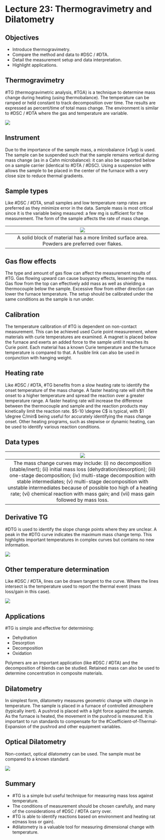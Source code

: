 <!-- 20221109T09:56 -->
# Lecture 23: Thermogravimetry and Dilatometry
## Objectives
- Introduce thermogravimetry.
- Compare the method and data to #DSC / #DTA.
- Detail the measurement setup and data interpretation.
- Highlight applications.

## Thermogravimetry
#TG (thermogravimetric analysis, #TGA) is a technique to determine mass change during heating (using thermobalance).
The temperature can be ramped or held constant to track decomposition over time.
The results are expressed as percent/time of total mass change.
The environment is similar to #DSC / #DTA where the gas and temperature are variable.

![](../../../attachments/lecture-23-thermogravimetry-and-dilatometry/example_plot_of_thermogravimetry_221209_144652_EST.png)

## Instrument
Due to the importance of the sample mass, a microbalance ($\pm 1 \mu g$) is used.
The sample can be suspended such that the sample remains vertical during mass change (as in a Cahn microbalance): it can also be supported below on a sample carrier (identical to #DTA / #DSC).
Using a suspension with allows the sample to be placed in the center of the furnace with a very close size to reduce thermal gradients.

## Sample types
Like #DSC / #DTA, small samples and low temperature ramp rates are preferred as they minimize error in the data.
Sample mass is most critical since it is the variable being measured: a few mg is sufficient for the measurement.
The form of the sample affects the rate of mass change.

| ![](../../../attachments/thermogravimetry-and-dilatometry/sample_types_221207_153358_EST.png) |
|:--:|
| A solid block of material has a more limited surface area. Powders are preferred over flakes. |

## Gas flow effects
The type and amount of gas flow can affect the measurement results of #TG.
Gas flowing upward can cause buoyancy effects, lessening the mass.
Gas flow from the top can effectively add mass as well as shielding a thermocouple below the sample.
Excessive flow from either direction can lower the furnace temperature.
The setup should be calibrated under the same conditions as the sample is run under.

## Calibration
The temperature calibration of #TG is dependent on non-contact measurement.
This can be achieved used Curie point measurement, where materials with curie temperatures are examined.
A magnet is placed below the furnace and exerts an added force to the sample until it reaches its Curie point.
Each material has a known Curie temperature and the furnace temperature is compared to that.
A fusible link can also be used in conjunction with hanging weight.

## Heating rate
Like #DSC / #DTA, #TG benefits from a slow heating rate to identify the onset temperature of the mass change.
A faster heating rate will shift the onset to a higher temperature and spread the reaction over a greater temperature range.
A faster heating rate will increase the difference between the thermocouple and sample and the reaction products may kinetically limit the reaction rate.
$5-10 \degree C$ is typical, with $1 \degree C/min$ being useful for accurately identifying the mass change onset.
Other heating programs, such as stepwise or dynamic heating, can be used to identify various reaction conditions.

## Data types
| ![](../../../attachments/thermogravimetry-and-dilatometry/tg_data_types_221109_150845_EST.png) |
|:--:|
| The mass change curves may include: (i) no decomposition (stable/inert); (ii) initial mass loss (dehydration/desorption); (iii) one-stage decomposition; (iv) multi-stage decomposition with stable intermediates; (v) multi-stage decomposition with unstable intermediates because of possible too high of a heating rate; (vi) chemical reaction with mass gain; and (vii) mass gain followed by mass loss. |

## Derivative TG
#DTG is used to identify the slope change points where they are unclear.
A peak in the #DTG curve indicates the maximum mass change temp.
This highlights important temperatures in complex curves but contains no new information.

![](../../../attachments/thermogravimetry-and-dilatometry/derivative_tg_221207_153934_EST.png)

## Other temperature determination
Like #DSC / #DTA, lines can be drawn tangent to the curve.
Where the lines intersect is the temperature used to report the thermal event (mass loss/gain in this case).

![](../../../attachments/thermogravimetry-and-dilatometry/other_temperature_determination_221207_154028_EST.png)

## Applications
#TG is simple and effective for determining:
- Dehydration
- Desorption
- Decomposition
- Oxidation

Polymers are an important application (like #DSC / #DTA) and the decomposition of blends can be studied.
Retained mass can also be used to determine concentration in composite materials.

## Dilatometry
In simplest form, dilatometry measures geometric change with change in temperature.
The sample is placed in a furnace of controlled atmosphere (typically inert).
A pushrod is placed with a light force against the sample.
As the furnace is heated, the movement in the pushrod is measured.
It is important to run standards to compensate for the #Coefficient-of-Thermal-Expansion of the pushrod and other equipment variables.

## Optical Dilatometry
Non-contact, optical dilatometry can be used.
The sample must be compared to a known standard.

![](../../../attachments/thermogravimetry-and-dilatometry/optical_dilatometry_221207_154158_EST.png)

## Summary
- #TG is a simple but useful technique for measuring mass loss against temperature.
- The conditions of measurement should be chosen carefully, and many of the considerations of #DSC / #DTA carry over.
- #TG is able to identify reactions based on environment and heating rat e(mass loss or gain).
- #dilatometry is a valuable tool for measuring dimensional change with temperature.